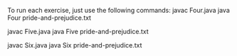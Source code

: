 To run each exercise, just use the following commands:
javac Four.java
java Four pride-and-prejudice.txt

javac Five.java
java Five pride-and-prejudice.txt

javac Six.java
java Six pride-and-prejudice.txt